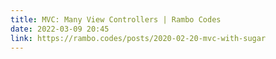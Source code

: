 ```yaml
---
title: MVC: Many View Controllers | Rambo Codes
date: 2022-03-09 20:45
link: https://rambo.codes/posts/2020-02-20-mvc-with-sugar
---
```


